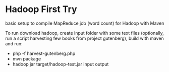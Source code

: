 # Hadoop First Try

basic setup to compile MapReduce job (word count) for Hadoop with Maven

To run download hadoop, create input folder with some text files (optionally,
run a script harvesting few books from project gutenberg), build with maven and run:

- php -f harvest-gutenberg.php
- mvn package
- hadoop jar target/hadoop-test.jar input output

